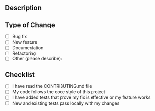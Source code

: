 <!-- Thank you for contributing to pretty-bytes! -->

## Description
<!-- Briefly describe what this PR does -->

## Type of Change
- [ ] Bug fix
- [ ] New feature
- [ ] Documentation
- [ ] Refactoring
- [ ] Other (please describe):

## Checklist
- [ ] I have read the CONTRIBUTING.md file
- [ ] My code follows the code style of this project
- [ ] I have added tests that prove my fix is effective or my feature works
- [ ] New and existing tests pass locally with my changes
